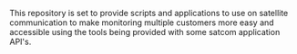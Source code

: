 This repository is set to provide scripts and applications to use on satellite communication to make monitoring multiple
customers more easy and accessible using the tools being provided with some satcom application API's.
